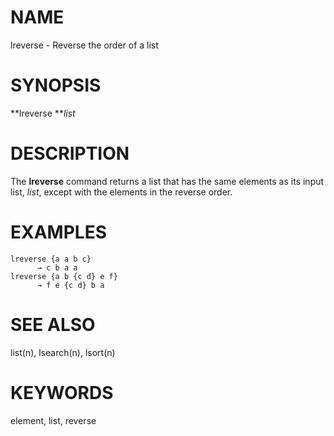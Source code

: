 # NAME

lreverse - Reverse the order of a list

# SYNOPSIS

**lreverse ***list*

# DESCRIPTION

The **lreverse** command returns a list that has the same elements as
its input list, *list*, except with the elements in the reverse order.

# EXAMPLES

    lreverse {a a b c}
          → c b a a
    lreverse {a b {c d} e f}
          → f e {c d} b a

# SEE ALSO

list(n), lsearch(n), lsort(n)

# KEYWORDS

element, list, reverse

<!---
Copyright (c) 2006 Donal K. Fellows.  All rights reserved
-->

